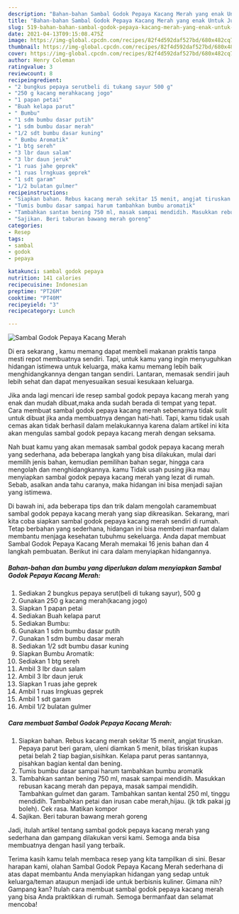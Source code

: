 ```yaml
---
description: "Bahan-bahan Sambal Godok Pepaya Kacang Merah yang enak Untuk Jualan"
title: "Bahan-bahan Sambal Godok Pepaya Kacang Merah yang enak Untuk Jualan"
slug: 519-bahan-bahan-sambal-godok-pepaya-kacang-merah-yang-enak-untuk-jualan
date: 2021-04-13T09:15:08.475Z
image: https://img-global.cpcdn.com/recipes/82f4d592daf527bd/680x482cq70/sambal-godok-pepaya-kacang-merah-foto-resep-utama.jpg
thumbnail: https://img-global.cpcdn.com/recipes/82f4d592daf527bd/680x482cq70/sambal-godok-pepaya-kacang-merah-foto-resep-utama.jpg
cover: https://img-global.cpcdn.com/recipes/82f4d592daf527bd/680x482cq70/sambal-godok-pepaya-kacang-merah-foto-resep-utama.jpg
author: Henry Coleman
ratingvalue: 3
reviewcount: 8
recipeingredient:
- "2 bungkus pepaya serutbeli di tukang sayur 500 g"
- "250 g kacang merahkacang jogo"
- "1 papan petai"
- "Buah kelapa parut"
- " Bumbu"
- "1 sdm bumbu dasar putih"
- "1 sdm bumbu dasar merah"
- "1/2 sdt bumbu dasar kuning"
- " Bumbu Aromatik"
- "1 btg sereh"
- "3 lbr daun salam"
- "3 lbr daun jeruk"
- "1 ruas jahe geprek"
- "1 ruas lrngkuas geprek"
- "1 sdt garam"
- "1/2 bulatan gulmer"
recipeinstructions:
- "Siapkan bahan. Rebus kacang merah sekitar 15 menit, angjat tiruskan. Pepaya parut beri garam, uleni diamkan 5 menit, bilas tiriskan kupas petai belah 2 tiap bagian,sisihkan. Kelapa parut peras santannya, pisahkan bagian kental dan bening."
- "Tumis bumbu dasar sampai harum tambahkan bumbu aromatik"
- "Tambahkan santan bening 750 ml, masak sampai mendidih. Masukkan rebusan kacang merah dan pepaya, masak sampai mendidih. Tambahkan gulmet dan garam. Tambahkan santan kental 250 ml, tinggu mendidih. Tambahkan petai dan irusan cabe merah,hijau. (jk tdk pakai jg boleh). Cek rasa. Matikan kompor"
- "Sajikan. Beri taburan bawang merah goreng"
categories:
- Resep
tags:
- sambal
- godok
- pepaya

katakunci: sambal godok pepaya 
nutrition: 141 calories
recipecuisine: Indonesian
preptime: "PT26M"
cooktime: "PT40M"
recipeyield: "3"
recipecategory: Lunch

---
```



![Sambal Godok Pepaya Kacang Merah](https://img-global.cpcdn.com/recipes/82f4d592daf527bd/680x482cq70/sambal-godok-pepaya-kacang-merah-foto-resep-utama.jpg)

Di era  sekarang , kamu memang dapat membeli makanan praktis tanpa mesti repot membuatnya sendiri. Tapi, untuk kamu yang ingin menyuguhkan hidangan istimewa untuk keluarga, maka kamu memang lebih baik menghidangkannya dengan tangan sendiri. Lantaran, memasak sendiri jauh lebih sehat dan dapat menyesuaikan sesuai kesukaan keluarga.

Jika anda lagi mencari ide resep sambal godok pepaya kacang merah yang enak dan mudah dibuat,maka anda sudah berada di tempat yang tepat. Cara membuat sambal godok pepaya kacang merah  sebenarnya tidak sulit untuk dibuat jika anda membuatnya dengan hati-hati. Tapi, kamu tidak usah cemas akan tidak berhasil dalam melakukannya 
karena dalam artikel ini kita akan mengulas sambal godok pepaya kacang merah dengan seksama.  



Nah buat kamu yang akan memasak sambal godok pepaya kacang merah yang sederhana, ada beberapa langkah yang bisa dilakukan, mulai dari memilih jenis bahan, kemudian pemilihan bahan segar, hingga cara mengolah dan menghidangkannya. kamu Tidak usah pusing jika mau menyiapkan sambal godok pepaya kacang merah yang lezat di rumah. Sebab, asalkan anda  tahu caranya, maka hidangan ini bisa menjadi sajian yang istimewa.

Di bawah ini, ada beberapa tips dan trik dalam mengolah caramembuat sambal godok pepaya kacang merah yang siap dikreasikan. Sekarang, mari kita coba siapkan sambal godok pepaya kacang merah sendiri di rumah. Tetap berbahan yang sederhana, hidangan ini bisa memberi manfaat dalam membantu menjaga kesehatan tubuhmu sekeluarga. Anda dapat membuat Sambal Godok Pepaya Kacang Merah memakai 16 jenis bahan dan 4 langkah pembuatan. Berikut ini cara dalam menyiapkan hidangannya.

<!--inarticleads1-->

##### Bahan-bahan dan bumbu yang diperlukan dalam menyiapkan Sambal Godok Pepaya Kacang Merah:

1. Sediakan 2 bungkus pepaya serut(beli di tukang sayur), 500 g
1. Gunakan 250 g kacang merah(kacang jogo)
1. Siapkan 1 papan petai
1. Sediakan Buah kelapa parut
1. Sediakan  Bumbu:
1. Gunakan 1 sdm bumbu dasar putih
1. Gunakan 1 sdm bumbu dasar merah
1. Sediakan 1/2 sdt bumbu dasar kuning
1. Siapkan  Bumbu Aromatik:
1. Sediakan 1 btg sereh
1. Ambil 3 lbr daun salam
1. Ambil 3 lbr daun jeruk
1. Siapkan 1 ruas jahe geprek
1. Ambil 1 ruas lrngkuas geprek
1. Ambil 1 sdt garam
1. Ambil 1/2 bulatan gulmer




<!--inarticleads2-->

##### Cara membuat Sambal Godok Pepaya Kacang Merah:

1. Siapkan bahan. Rebus kacang merah sekitar 15 menit, angjat tiruskan. Pepaya parut beri garam, uleni diamkan 5 menit, bilas tiriskan kupas petai belah 2 tiap bagian,sisihkan. Kelapa parut peras santannya, pisahkan bagian kental dan bening.
1. Tumis bumbu dasar sampai harum tambahkan bumbu aromatik
1. Tambahkan santan bening 750 ml, masak sampai mendidih. Masukkan rebusan kacang merah dan pepaya, masak sampai mendidih. Tambahkan gulmet dan garam. Tambahkan santan kental 250 ml, tinggu mendidih. Tambahkan petai dan irusan cabe merah,hijau. (jk tdk pakai jg boleh). Cek rasa. Matikan kompor
1. Sajikan. Beri taburan bawang merah goreng




Jadi, itulah artikel tentang  sambal godok pepaya kacang merah  yang sederhana dan gampang dilakukan versi kami. Semoga anda bisa membuatnya dengan hasil yang terbaik. 

Terima kasih kamu telah membaca resep yang kita tampilkan di sini. Besar harapan kami, olahan  Sambal Godok Pepaya Kacang Merah sederhana di atas dapat membantu Anda menyiapkan hidangan yang sedap untuk keluarga/teman ataupun menjadi ide untuk berbisnis kuliner. Gimana nih? Gampang kan? Itulah cara membuat sambal godok pepaya kacang merah yang bisa Anda praktikkan di rumah. Semoga bermanfaat dan selamat mencoba!

